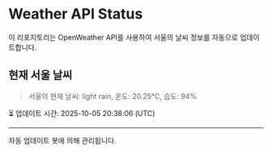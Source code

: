 
# Weather API Status

이 리포지토리는 OpenWeather API를 사용하여 서울의 날씨 정보를 자동으로 업데이트합니다.

## 현재 서울 날씨
> 서울의 현재 날씨: light rain, 온도: 20.25°C, 습도: 94%

⏳ 업데이트 시간: 2025-10-05 20:38:06 (UTC)

---
자동 업데이트 봇에 의해 관리됩니다.
